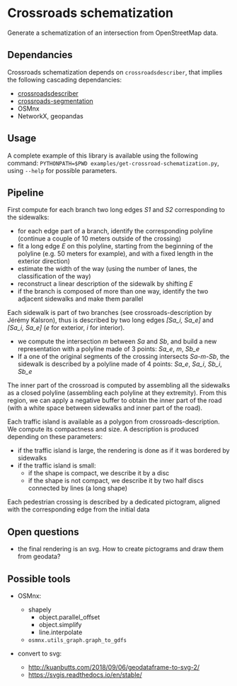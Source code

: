 # Crossroads schematization

Generate a schematization of an intersection from OpenStreetMap data.

## Dependancies

Crossroads schematization depends on ```crossroadsdescriber```, that implies the following cascading dependancies:

* [crossroadsdescriber](https://github.com/jeremyk6/crossroadsdescriber/)
* [crossroads-segmentation](https://github.com/jmtrivial/crossroads-segmentation)
* OSMnx
* NetworkX, geopandas


## Usage

A complete example of this library is available using the following command: ```PYTHONPATH=$PWD examples/get-crossroad-schematization.py```, using ```--help``` for possible parameters.

## Pipeline

First compute for each branch two long edges *S1* and *S2* corresponding to the sidewalks:

* for each edge part of a branch, identify the corresponding polyline (continue a couple of 10 meters outside of the crossing)
* fit a long edge *E* on this polyline, starting from the beginning of the polyline (e.g. 50 meters for example), and with a fixed length in the exterior direction)
* estimate the width of the way (using the number of lanes, the classification of the way)
* reconstruct a linear description of the sidewalk by shifting *E* 
* if the branch is composed of more than one way, identify the two adjacent sidewalks and make them parallel

Each sidewalk is part of two branches (see crossroads-description by Jérémy Kalsron), thus is described by two long edges *[Sa_i, Sa_e]* and *[Sa_i, Sa_e]* (*e* for exterior, *i* for interior).

* we compute the intersection $m$ between *Sa* and *Sb*, and build a new representation with a polyline made of 3 points: *Sa_e*, *m*, *Sb_e*
* If a one of the original segments of the crossing intersects *Sa-m-Sb*, the sidewalk is described by a polyline made of 4 points: *Sa_e*, *Sa_i*, *Sb_i*, *Sb_e*

The inner part of the crossroad is computed by assembling all the sidewalks as a closed polyline (assembling each polyline at they extremity). From this region, we can apply a negative buffer to obtain the inner part of the road (with a white space between sidewalks and inner part of the road).

Each traffic island is available as a polygon from crossroads-description. We compute its compactness and size. A description is produced depending on these parameters:

* if the traffic island is large, the rendering is done as if it was bordered by sidewalks
* if the traffic island is small:
  * if the shape is compact, we describe it by a disc
  * if the shape is not compact, we describe it by two half discs connected by lines (a long shape)
  
Each pedestrian crossing is described by a dedicated pictogram, aligned with the corresponding edge from the initial data

## Open questions

* the final rendering is an svg. How to create pictograms and draw them from geodata?

## Possible tools

* OSMnx: 
  * shapely
    * object.parallel_offset
    * object.simplify
    * line.interpolate
  * ```osmnx.utils_graph.graph_to_gdfs```

* convert to svg:
  * http://kuanbutts.com/2018/09/06/geodataframe-to-svg-2/
  * https://svgis.readthedocs.io/en/stable/

